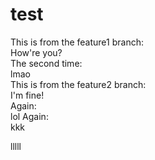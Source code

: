 # test
This is from the feature1 branch:</br>
How're you?</br>
The second time:</br>
lmao</br>
This is from the feature2 branch:</br>
I'm fine!</br>
Again:</br>
lol
Again:</br>
kkk


lllll

